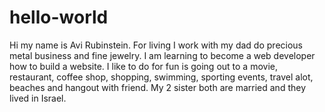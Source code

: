 # hello-world
Hi my name is Avi Rubinstein. For living I work with my dad do precious metal business and fine jewelry. I am learning to become a web developer how to build a website. I like to do for fun is going out to a movie, restaurant, coffee shop, shopping, swimming, sporting events, travel alot, beaches and hangout with friend. My 2 sister both are married and they lived in Israel. 
